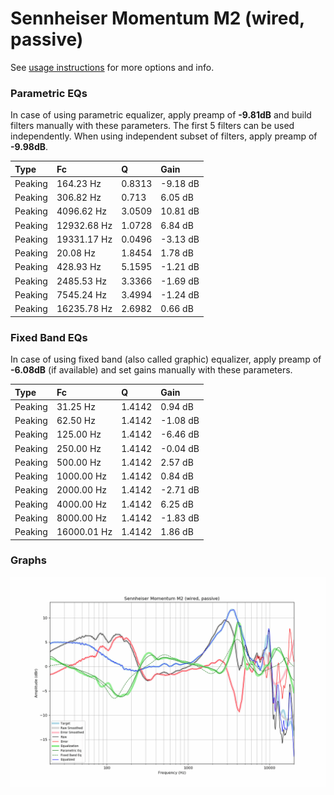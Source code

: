 # Sennheiser Momentum M2 (wired, passive)
See [usage instructions](https://github.com/jaakkopasanen/AutoEq#usage) for more options and info.

### Parametric EQs
In case of using parametric equalizer, apply preamp of **-9.81dB** and build filters manually
with these parameters. The first 5 filters can be used independently.
When using independent subset of filters, apply preamp of **-9.98dB**.

| Type    | Fc          |      Q | Gain     |
|:--------|:------------|:-------|:---------|
| Peaking | 164.23 Hz   | 0.8313 | -9.18 dB |
| Peaking | 306.82 Hz   | 0.713  | 6.05 dB  |
| Peaking | 4096.62 Hz  | 3.0509 | 10.81 dB |
| Peaking | 12932.68 Hz | 1.0728 | 6.84 dB  |
| Peaking | 19331.17 Hz | 0.0496 | -3.13 dB |
| Peaking | 20.08 Hz    | 1.8454 | 1.78 dB  |
| Peaking | 428.93 Hz   | 5.1595 | -1.21 dB |
| Peaking | 2485.53 Hz  | 3.3366 | -1.69 dB |
| Peaking | 7545.24 Hz  | 3.4994 | -1.24 dB |
| Peaking | 16235.78 Hz | 2.6982 | 0.66 dB  |

### Fixed Band EQs
In case of using fixed band (also called graphic) equalizer, apply preamp of **-6.08dB**
(if available) and set gains manually with these parameters.

| Type    | Fc          |      Q | Gain     |
|:--------|:------------|:-------|:---------|
| Peaking | 31.25 Hz    | 1.4142 | 0.94 dB  |
| Peaking | 62.50 Hz    | 1.4142 | -1.08 dB |
| Peaking | 125.00 Hz   | 1.4142 | -6.46 dB |
| Peaking | 250.00 Hz   | 1.4142 | -0.04 dB |
| Peaking | 500.00 Hz   | 1.4142 | 2.57 dB  |
| Peaking | 1000.00 Hz  | 1.4142 | 0.84 dB  |
| Peaking | 2000.00 Hz  | 1.4142 | -2.71 dB |
| Peaking | 4000.00 Hz  | 1.4142 | 6.25 dB  |
| Peaking | 8000.00 Hz  | 1.4142 | -1.83 dB |
| Peaking | 16000.01 Hz | 1.4142 | 1.86 dB  |

### Graphs
![](./Sennheiser%20Momentum%20M2%20(wired,%20passive).png)